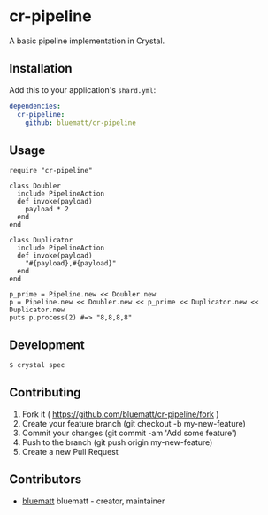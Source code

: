 # cr-pipeline

A basic pipeline implementation in Crystal.

## Installation

Add this to your application's `shard.yml`:

```yaml
dependencies:
  cr-pipeline:
    github: bluematt/cr-pipeline
```

## Usage

```crystal
require "cr-pipeline"

class Doubler
  include PipelineAction
  def invoke(payload)
    payload * 2
  end
end

class Duplicator
  include PipelineAction
  def invoke(payload)
    "#{payload},#{payload}"
  end
end

p_prime = Pipeline.new << Doubler.new
p = Pipeline.new << Doubler.new << p_prime << Duplicator.new << Duplicator.new
puts p.process(2) #=> "8,8,8,8"
```

## Development

```bash
$ crystal spec
```

## Contributing

1. Fork it ( https://github.com/bluematt/cr-pipeline/fork )
2. Create your feature branch (git checkout -b my-new-feature)
3. Commit your changes (git commit -am 'Add some feature')
4. Push to the branch (git push origin my-new-feature)
5. Create a new Pull Request

## Contributors

- [bluematt](https://github.com/bluematt) bluematt - creator, maintainer

